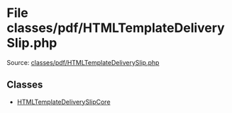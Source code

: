 File classes/pdf/HTMLTemplateDeliverySlip.php
=========

Source: [classes/pdf/HTMLTemplateDeliverySlip.php](https://github.com/PrestaShop/PrestaShop/blob/1.5.3.0/classes/pdf/HTMLTemplateDeliverySlip.php)


Classes
-------

* [HTMLTemplateDeliverySlipCore](class.HTMLTemplateDeliverySlipCore.md)

